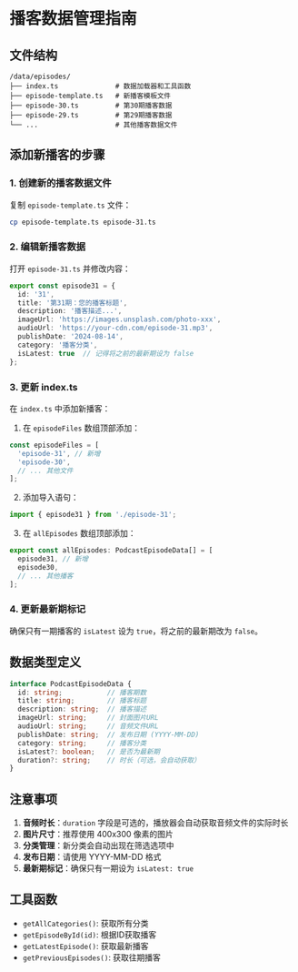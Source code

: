 # 播客数据管理指南

## 文件结构
```
/data/episodes/
├── index.ts              # 数据加载器和工具函数
├── episode-template.ts   # 新播客模板文件
├── episode-30.ts         # 第30期播客数据
├── episode-29.ts         # 第29期播客数据
└── ...                   # 其他播客数据文件
```

## 添加新播客的步骤

### 1. 创建新的播客数据文件
复制 `episode-template.ts` 文件：
```bash
cp episode-template.ts episode-31.ts
```

### 2. 编辑新播客数据
打开 `episode-31.ts` 并修改内容：
```typescript
export const episode31 = {
  id: '31',
  title: '第31期：您的播客标题',
  description: '播客描述...',
  imageUrl: 'https://images.unsplash.com/photo-xxx',
  audioUrl: 'https://your-cdn.com/episode-31.mp3',
  publishDate: '2024-08-14',
  category: '播客分类',
  isLatest: true  // 记得将之前的最新期设为 false
};
```

### 3. 更新 index.ts
在 `index.ts` 中添加新播客：

1. 在 `episodeFiles` 数组顶部添加：
```typescript
const episodeFiles = [
  'episode-31', // 新增
  'episode-30',
  // ... 其他文件
];
```

2. 添加导入语句：
```typescript
import { episode31 } from './episode-31';
```

3. 在 `allEpisodes` 数组顶部添加：
```typescript
export const allEpisodes: PodcastEpisodeData[] = [
  episode31, // 新增
  episode30,
  // ... 其他播客
];
```

### 4. 更新最新期标记
确保只有一期播客的 `isLatest` 设为 `true`，将之前的最新期改为 `false`。

## 数据类型定义

```typescript
interface PodcastEpisodeData {
  id: string;           // 播客期数
  title: string;        // 播客标题
  description: string;  // 播客描述
  imageUrl: string;     // 封面图片URL
  audioUrl: string;     // 音频文件URL
  publishDate: string;  // 发布日期 (YYYY-MM-DD)
  category: string;     // 播客分类
  isLatest?: boolean;   // 是否为最新期
  duration?: string;    // 时长（可选，会自动获取）
}
```

## 注意事项

1. **音频时长**：`duration` 字段是可选的，播放器会自动获取音频文件的实际时长
2. **图片尺寸**：推荐使用 400x300 像素的图片
3. **分类管理**：新分类会自动出现在筛选选项中
4. **发布日期**：请使用 YYYY-MM-DD 格式
5. **最新期标记**：确保只有一期设为 `isLatest: true`

## 工具函数

- `getAllCategories()`: 获取所有分类
- `getEpisodeById(id)`: 根据ID获取播客
- `getLatestEpisode()`: 获取最新播客
- `getPreviousEpisodes()`: 获取往期播客
```